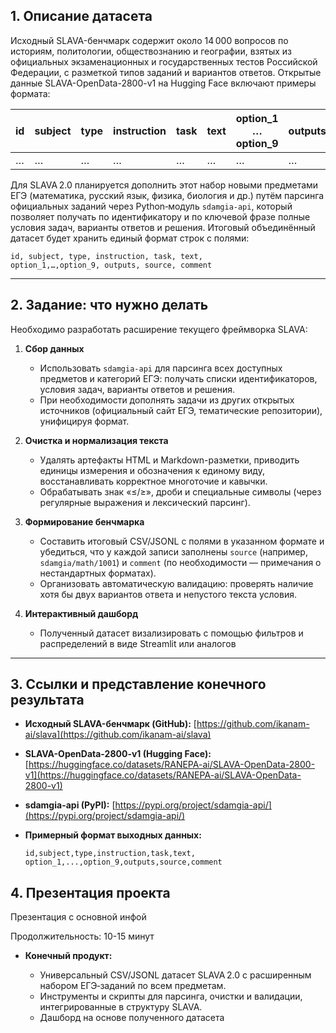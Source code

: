 ## 1. Описание датасета

Исходный SLAVA-бенчмарк содержит около 14 000 вопросов по историям, политологии, обществознанию и географии, взятых из официальных экзаменационных и государственных тестов Российской Федерации, с разметкой типов заданий и вариантов ответов.
Открытые данные SLAVA-OpenData-2800-v1 на Hugging Face включают примеры формата:

| id | subject | type | instruction | task | text | option\_1 … option\_9 | outputs | source | comment |
| -- | ------- | ---- | ----------- | ---- | ---- | --------------------- | ------- | ------ | ------- |
| …  | …       | …    | …           | …    | …    | …                     | …       | …      | …       |

Для SLAVA 2.0 планируется дополнить этот набор новыми предметами ЕГЭ (математика, русский язык, физика, биология и др.) путём парсинга официальных заданий через Python‑модуль `sdamgia-api`, который позволяет получать по идентификатору и по ключевой фразе полные условия задач, варианты ответов и решения.
Итоговый объединённый датасет будет хранить единый формат строк с полями:

```
id, subject, type, instruction, task, text,
option_1,…,option_9, outputs, source, comment
```

---

## 2. Задание: что нужно делать

Необходимо разработать расширение текущего фреймворка SLAVA:

1. **Сбор данных**

   * Использовать `sdamgia-api` для парсинга всех доступных предметов и категорий ЕГЭ: получать списки идентификаторов, условия задач, варианты ответов и решения.
   * При необходимости дополнять задачи из других открытых источников (официальный сайт ЕГЭ, тематические репозитории), унифицируя формат.

2. **Очистка и нормализация текста**

   * Удалять артефакты HTML и Markdown-разметки, приводить единицы измерения и обозначения к единому виду, восстанавливать корректное многоточие и кавычки.
   * Обрабатывать знак «≤/≥», дроби и специальные символы (через регулярные выражения и лексический парсинг).

3. **Формирование бенчмарка**

   * Составить итоговый CSV/JSONL с полями в указанном формате и убедиться, что у каждой записи заполнены `source` (например, `sdamgia/math/1001`) и `comment` (по необходимости — примечания о нестандартных форматах).
   * Организовать автоматическую валидацию: проверять наличие хотя бы двух вариантов ответа и непустого текста условия.

4. **Интерактивный дашборд**

   * Полученный датасет визализировать с помощью фильтров и распределений в виде Streamlit или аналогов

---

## 3. Ссылки и представление конечного результата

* **Исходный SLAVA-бенчмарк (GitHub):** [https://github.com/ikanam-ai/slava](https://github.com/ikanam-ai/slava)

* **SLAVA-OpenData-2800-v1 (Hugging Face):** [https://huggingface.co/datasets/RANEPA-ai/SLAVA-OpenData-2800-v1](https://huggingface.co/datasets/RANEPA-ai/SLAVA-OpenData-2800-v1)

* **sdamgia-api (PyPI):** [https://pypi.org/project/sdamgia-api/](https://pypi.org/project/sdamgia-api/)

* **Примерный формат выходных данных:**

  ```csv
  id,subject,type,instruction,task,text,
  option_1,...,option_9,outputs,source,comment
  ```

## 4. Презентация проекта

Презентация с основной инфой 

Продолжительность: 10-15 минут  


* **Конечный продукт:**

  * Универсальный CSV/JSONL датасет SLAVA 2.0 с расширенным набором ЕГЭ‑заданий по всем предметам.
  * Инструменты и скрипты для парсинга, очистки и валидации, интегрированные в структуру SLAVA.
  * Дашборд на основе полученного датасета
 
  

